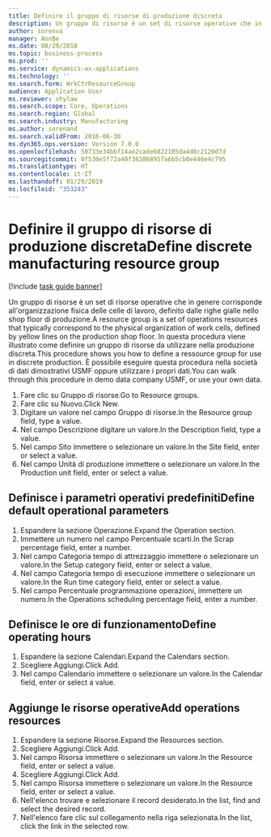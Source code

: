 ```yaml
---
title: Definire il gruppo di risorse di produzione discreta
description: Un gruppo di risorse è un set di risorse operative che in genere corrisponde all'organizzazione fisica delle celle di lavoro, definito dalle righe gialle nello shop floor di produzione.
author: sorenva
manager: AnnBe
ms.date: 08/29/2018
ms.topic: business-process
ms.prod: ''
ms.service: dynamics-ax-applications
ms.technology: ''
ms.search.form: WrkCtrResourceGroup
audience: Application User
ms.reviewer: shylaw
ms.search.scope: Core, Operations
ms.search.region: Global
ms.search.industry: Manufacturing
ms.author: sorenand
ms.search.validFrom: 2016-06-30
ms.dyn365.ops.version: Version 7.0.0
ms.openlocfilehash: 50733e34bbf14ae2cade6822105da4d8c2120d7d
ms.sourcegitcommit: 0f530e5f72a40f383868957a6b5cb0e446e4c795
ms.translationtype: HT
ms.contentlocale: it-IT
ms.lasthandoff: 01/29/2019
ms.locfileid: "353243"
---
```

# <a name="define-discrete-manufacturing-resource-group"></a><span data-ttu-id="25e4d-103">Definire il gruppo di risorse di produzione discreta</span><span class="sxs-lookup"><span data-stu-id="25e4d-103">Define discrete manufacturing resource group</span></span>

[!include [task guide banner](../../includes/task-guide-banner.md)]

<span data-ttu-id="25e4d-104">Un gruppo di risorse è un set di risorse operative che in genere corrisponde all'organizzazione fisica delle celle di lavoro, definito dalle righe gialle nello shop floor di produzione.</span><span class="sxs-lookup"><span data-stu-id="25e4d-104">A resource group is a set of operations resources that typically correspond to the physical organization of work cells, defined by yellow lines on the production shop floor.</span></span> <span data-ttu-id="25e4d-105">In questa procedura viene illustrato come definire un gruppo di risorse da utilizzare nella produzione discreta.</span><span class="sxs-lookup"><span data-stu-id="25e4d-105">This procedure shows you how to define a ressource group for use in discrete production.</span></span> <span data-ttu-id="25e4d-106">È possibile eseguire questa procedura nella società di dati dimostrativi USMF oppure utilizzare i propri dati.</span><span class="sxs-lookup"><span data-stu-id="25e4d-106">You can walk through this procedure in demo data company USMF, or use your own data.</span></span>

1. <span data-ttu-id="25e4d-107">Fare clic su Gruppo di risorse.</span><span class="sxs-lookup"><span data-stu-id="25e4d-107">Go to Resource groups.</span></span>
2. <span data-ttu-id="25e4d-108">Fare clic su Nuovo.</span><span class="sxs-lookup"><span data-stu-id="25e4d-108">Click New.</span></span>
3. <span data-ttu-id="25e4d-109">Digitare un valore nel campo Gruppo di risorse.</span><span class="sxs-lookup"><span data-stu-id="25e4d-109">In the Resource group field, type a value.</span></span>
4. <span data-ttu-id="25e4d-110">Nel campo Descrizione digitare un valore.</span><span class="sxs-lookup"><span data-stu-id="25e4d-110">In the Description field, type a value.</span></span>
5. <span data-ttu-id="25e4d-111">Nel campo Sito immettere o selezionare un valore.</span><span class="sxs-lookup"><span data-stu-id="25e4d-111">In the Site field, enter or select a value.</span></span>
6. <span data-ttu-id="25e4d-112">Nel campo Unità di produzione immettere o selezionare un valore.</span><span class="sxs-lookup"><span data-stu-id="25e4d-112">In the Production unit field, enter or select a value.</span></span>

## <a name="define-default-operational-parameters"></a><span data-ttu-id="25e4d-113">Definisce i parametri operativi predefiniti</span><span class="sxs-lookup"><span data-stu-id="25e4d-113">Define default operational parameters</span></span>
1. <span data-ttu-id="25e4d-114">Espandere la sezione Operazione.</span><span class="sxs-lookup"><span data-stu-id="25e4d-114">Expand the Operation section.</span></span>
2. <span data-ttu-id="25e4d-115">Immettere un numero nel campo Percentuale scarti.</span><span class="sxs-lookup"><span data-stu-id="25e4d-115">In the Scrap percentage field, enter a number.</span></span>
3. <span data-ttu-id="25e4d-116">Nel campo Categoria tempo di attrezzaggio immettere o selezionare un valore.</span><span class="sxs-lookup"><span data-stu-id="25e4d-116">In the Setup category field, enter or select a value.</span></span>
4. <span data-ttu-id="25e4d-117">Nel campo Categoria tempo di esecuzione immettere o selezionare un valore.</span><span class="sxs-lookup"><span data-stu-id="25e4d-117">In the Run time category field, enter or select a value.</span></span>
5. <span data-ttu-id="25e4d-118">Nel campo Percentuale programmazione operazioni, immettere un numero.</span><span class="sxs-lookup"><span data-stu-id="25e4d-118">In the Operations scheduling percentage field, enter a number.</span></span>

## <a name="define-operating-hours"></a><span data-ttu-id="25e4d-119">Definisce le ore di funzionamento</span><span class="sxs-lookup"><span data-stu-id="25e4d-119">Define operating hours</span></span>
1. <span data-ttu-id="25e4d-120">Espandere la sezione Calendari.</span><span class="sxs-lookup"><span data-stu-id="25e4d-120">Expand the Calendars section.</span></span>
2. <span data-ttu-id="25e4d-121">Scegliere Aggiungi.</span><span class="sxs-lookup"><span data-stu-id="25e4d-121">Click Add.</span></span>
3. <span data-ttu-id="25e4d-122">Nel campo Calendario immettere o selezionare un valore.</span><span class="sxs-lookup"><span data-stu-id="25e4d-122">In the Calendar field, enter or select a value.</span></span>

## <a name="add-operations-resources"></a><span data-ttu-id="25e4d-123">Aggiunge le risorse operative</span><span class="sxs-lookup"><span data-stu-id="25e4d-123">Add operations resources</span></span>
1. <span data-ttu-id="25e4d-124">Espandere la sezione Risorse.</span><span class="sxs-lookup"><span data-stu-id="25e4d-124">Expand the Resources section.</span></span>
2. <span data-ttu-id="25e4d-125">Scegliere Aggiungi.</span><span class="sxs-lookup"><span data-stu-id="25e4d-125">Click Add.</span></span>
3. <span data-ttu-id="25e4d-126">Nel campo Risorsa immettere o selezionare un valore.</span><span class="sxs-lookup"><span data-stu-id="25e4d-126">In the Resource field, enter or select a value.</span></span>
4. <span data-ttu-id="25e4d-127">Scegliere Aggiungi.</span><span class="sxs-lookup"><span data-stu-id="25e4d-127">Click Add.</span></span>
5. <span data-ttu-id="25e4d-128">Nel campo Risorsa immettere o selezionare un valore.</span><span class="sxs-lookup"><span data-stu-id="25e4d-128">In the Resource field, enter or select a value.</span></span>
6. <span data-ttu-id="25e4d-129">Nell'elenco trovare e selezionare il record desiderato.</span><span class="sxs-lookup"><span data-stu-id="25e4d-129">In the list, find and select the desired record.</span></span>
7. <span data-ttu-id="25e4d-130">Nell'elenco fare clic sul collegamento nella riga selezionata.</span><span class="sxs-lookup"><span data-stu-id="25e4d-130">In the list, click the link in the selected row.</span></span>

